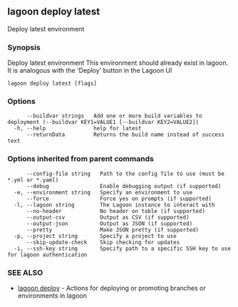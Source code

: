 ## lagoon deploy latest

Deploy latest environment

### Synopsis

Deploy latest environment
This environment should already exist in lagoon. It is analogous with the 'Deploy' button in the Lagoon UI

```
lagoon deploy latest [flags]
```

### Options

```
      --buildvar strings   Add one or more build variables to deployment (--buildvar KEY1=VALUE1 [--buildvar KEY2=VALUE2])
  -h, --help               help for latest
      --returnData         Returns the build name instead of success text
```

### Options inherited from parent commands

```
      --config-file string   Path to the config file to use (must be *.yml or *.yaml)
      --debug                Enable debugging output (if supported)
  -e, --environment string   Specify an environment to use
      --force                Force yes on prompts (if supported)
  -l, --lagoon string        The Lagoon instance to interact with
      --no-header            No header on table (if supported)
      --output-csv           Output as CSV (if supported)
      --output-json          Output as JSON (if supported)
      --pretty               Make JSON pretty (if supported)
  -p, --project string       Specify a project to use
      --skip-update-check    Skip checking for updates
  -i, --ssh-key string       Specify path to a specific SSH key to use for lagoon authentication
```

### SEE ALSO

* [lagoon deploy](lagoon_deploy.md)	 - Actions for deploying or promoting branches or environments in lagoon

